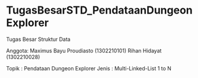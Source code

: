 # TugasBesarSTD_PendataanDungeonExplorer

Tugas Besar Struktur Data

Anggota:
Maximus Bayu Proudiasto (1302210101)
Rihan Hidayat (1302210028)

Topik : Pendataan Dungeon Explorer
Jenis : Multi-Linked-List 1 to N

